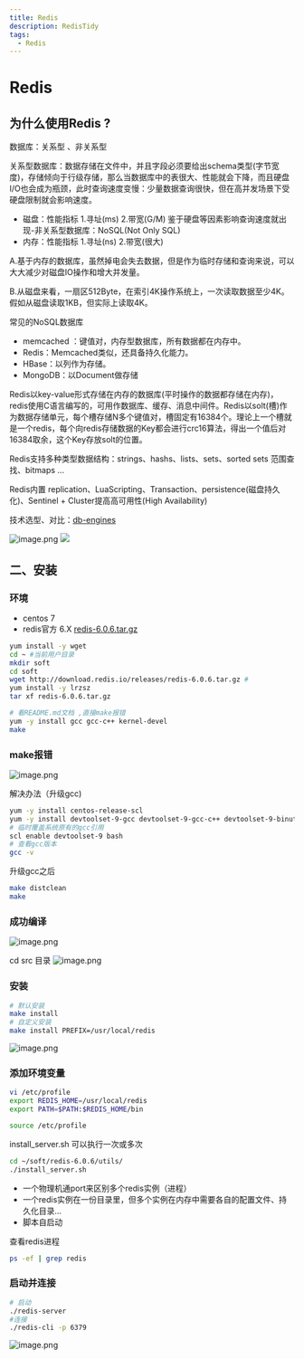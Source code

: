 ```yaml
---
title: Redis
description: RedisTidy
tags:
  - Redis
---
```


# Redis
## 为什么使用Redis ?

数据库：关系型 、非关系型

关系型数据库：数据存储在文件中，并且字段必须要给出schema类型(字节宽度)，存储倾向于行级存储，那么当数据库中的表很大、性能就会下降，而且硬盘I/O也会成为瓶颈，此时查询速度变慢：少量数据查询很快，但在高并发场景下受硬盘限制就会影响速度。

- 磁盘：性能指标 1.寻址(ms)  2.带宽(G/M)
  鉴于硬盘等因素影响查询速度就出现-非关系型数据库：NoSQL(Not Only SQL)
- 内存：性能指标 1.寻址(ns) 2.带宽(很大)

A.基于内存的数据库，虽然掉电会失去数据，但是作为临时存储和查询来说，可以大大减少对磁盘IO操作和增大并发量。

B.从磁盘来看，一扇区512Byte，在索引4K操作系统上，一次读取数据至少4K。假如从磁盘读取1KB，但实际上读取4K。

常见的NoSQL数据库

- memcached ：键值对，内存型数据库，所有数据都在内存中。
- Redis：Memcached类似，还具备持久化能力。
- HBase：以列作为存储。
- MongoDB：以Document做存储

Redis以key-value形式存储在内存的数据库(平时操作的数据都存储在内存)，redis使用C语言编写的，可用作数据库、缓存、消息中间件。Redis以solt(槽)作为数据存储单元，每个槽存储N多个键值对，槽固定有16384个。理论上一个槽就是一个redis，每个向redis存储数据的Key都会进行crc16算法，得出一个值后对16384取余，这个Key存放solt的位置。

Redis支持多种类型数据结构：strings、hashs、lists、sets、sorted sets 范围查找、bitmaps ...

Redis内置 replication、LuaScripting、Transaction、persistence(磁盘持久化)、Sentinel + Cluster提高高可用性(High Availability)



技术选型、对比：[db-engines](https://db-engines.com/en/)

![image.png](https://qiniu.121rh.com/obsidian/img/20230209222723.png)
![](Redis整理_20230209222722114.png)


## 二、安装

### 环境

- centos 7
- redis官方 6.X    [redis-6.0.6.tar.gz](http://download.redis.io/releases/redis-6.0.6.tar.gz)

```sh
yum install -y wget  
cd ~ #当前用户目录
mkdir soft
cd soft
wget http://download.redis.io/releases/redis-6.0.6.tar.gz #
yum install -y lrzsz
tar xf redis-6.0.6.tar.gz

# 看README.md文档 ,直接make报错
yum -y install gcc gcc-c++ kernel-devel
make
```

### make报错
![image.png](https://qiniu.121rh.com/obsidian/img/20230209233256.png)

解决办法（升级gcc)
```sh
yum -y install centos-release-scl
yum -y install devtoolset-9-gcc devtoolset-9-gcc-c++ devtoolset-9-binutils
# 临时覆盖系统原有的gcc引用
scl enable devtoolset-9 bash
# 查看gcc版本 
gcc -v
```

升级gcc之后
```sh
make distclean
make
```

### 成功编译
![image.png](https://qiniu.121rh.com/obsidian/img/20230209233559.png)

cd src 目录
![image.png](https://qiniu.121rh.com/obsidian/img/20230209233805.png)

### 安装
```sh
# 默认安装
make install
# 自定义安装
make install PREFIX=/usr/local/redis
```
![image.png](https://qiniu.121rh.com/obsidian/img/20230209234120.png)

### 添加环境变量
```sh
vi /etc/profile
export REDIS_HOME=/usr/local/redis
export PATH=$PATH:$REDIS_HOME/bin

source /etc/profile
```

install_server.sh 可以执行一次或多次
```sh
cd ~/soft/redis-6.0.6/utils/
./install_server.sh
```
- 一个物理机通port来区别多个redis实例（进程）
- 一个redis实例在一份目录里，但多个实例在内存中需要各自的配置文件、持久化目录...
- 脚本自启动

查看redis进程
```sh
ps -ef | grep redis
```

### 启动并连接
```sh
# 启动
./redis-server
#连接
./redis-cli -p 6379
```

![image.png](https://qiniu.121rh.com/obsidian/img/20230209235747.png)




